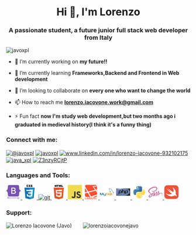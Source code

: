 <h1 align="center">Hi 👋, I'm Lorenzo</h1>
<h3 align="center">A passionate student, a future junior full stack web developer from Italy</h3>

<p align="left"> <img src="https://komarev.com/ghpvc/?username=javoxpl&label=Profile%20views&color=0e75b6&style=flat" alt="javoxpl" /> </p>

- 🔭 I’m currently working on **my future!!**

- 🌱 I’m currently learning **Frameworks,Backend and Frontend in Web development**

- 👯 I’m looking to collaborate on **every one who want to change the world**

- 📫 How to reach me **lorenzo.iacovone.work@gmail.com**

- ⚡ Fun fact **now I'm study web development,but two months ago i graduated in medieval history(I think it's a funny thing)**

<h3 align="left">Connect with me:</h3>
<p align="left">
<a href="https://dev.to/@javoxpl" target="blank"><img align="center" src="https://raw.githubusercontent.com/rahuldkjain/github-profile-readme-generator/master/src/images/icons/Social/devto.svg" alt="@javoxpl" height="30" width="40" /></a>
<a href="https://twitter.com/javoxpl" target="blank"><img align="center" src="https://raw.githubusercontent.com/rahuldkjain/github-profile-readme-generator/master/src/images/icons/Social/twitter.svg" alt="javoxpl" height="30" width="40" /></a>
<a href="https://linkedin.com/in/www.linkedin.com/in/lorenzo-iacovone-932102175" target="blank"><img align="center" src="https://raw.githubusercontent.com/rahuldkjain/github-profile-readme-generator/master/src/images/icons/Social/linked-in-alt.svg" alt="www.linkedin.com/in/lorenzo-iacovone-932102175" height="30" width="40" /></a>
<a href="https://instagram.com/javo_xpl" target="blank"><img align="center" src="https://raw.githubusercontent.com/rahuldkjain/github-profile-readme-generator/master/src/images/icons/Social/instagram.svg" alt="java_xpl" height="30" width="40" /></a>
<a href="https://discord.gg/Z3nzyRCjtP" target="blank"><img align="center" src="https://raw.githubusercontent.com/rahuldkjain/github-profile-readme-generator/master/src/images/icons/Social/discord.svg" alt="Z3nzyRCjtP" height="30" width="40" /></a>
</p>

<h3 align="left">Languages and Tools:</h3>
<p align="left"> <a href="https://getbootstrap.com" target="_blank" rel="noreferrer"> <img src="https://raw.githubusercontent.com/devicons/devicon/master/icons/bootstrap/bootstrap-plain-wordmark.svg" alt="bootstrap" width="40" height="40"/> </a> <a href="https://www.w3schools.com/css/" target="_blank" rel="noreferrer"> <img src="https://raw.githubusercontent.com/devicons/devicon/master/icons/css3/css3-original-wordmark.svg" alt="css3" width="40" height="40"/> </a> <a href="https://git-scm.com/" target="_blank" rel="noreferrer"> <img src="https://www.vectorlogo.zone/logos/git-scm/git-scm-icon.svg" alt="git" width="40" height="40"/> </a> <a href="https://www.w3.org/html/" target="_blank" rel="noreferrer"> <img src="https://raw.githubusercontent.com/devicons/devicon/master/icons/html5/html5-original-wordmark.svg" alt="html5" width="40" height="40"/> </a> <a href="https://developer.mozilla.org/en-US/docs/Web/JavaScript" target="_blank" rel="noreferrer"> <img src="https://raw.githubusercontent.com/devicons/devicon/master/icons/javascript/javascript-original.svg" alt="javascript" width="40" height="40"/> </a> <a href="https://laravel.com/" target="_blank" rel="noreferrer"> <img src="https://raw.githubusercontent.com/devicons/devicon/master/icons/laravel/laravel-plain-wordmark.svg" alt="laravel" width="40" height="40"/> </a> <a href="https://www.mysql.com/" target="_blank" rel="noreferrer"> <img src="https://raw.githubusercontent.com/devicons/devicon/master/icons/mysql/mysql-original-wordmark.svg" alt="mysql" width="40" height="40"/> </a> <a href="https://www.php.net" target="_blank" rel="noreferrer"> <img src="https://raw.githubusercontent.com/devicons/devicon/master/icons/php/php-original.svg" alt="php" width="40" height="40"/> </a> <a href="https://www.python.org" target="_blank" rel="noreferrer"> <img src="https://raw.githubusercontent.com/devicons/devicon/master/icons/python/python-original.svg" alt="python" width="40" height="40"/> </a> <a href="https://sass-lang.com" target="_blank" rel="noreferrer"> <img src="https://raw.githubusercontent.com/devicons/devicon/master/icons/sass/sass-original.svg" alt="sass" width="40" height="40"/> </a> <a href="https://developer.apple.com/swift/" target="_blank" rel="noreferrer"> <img src="https://raw.githubusercontent.com/devicons/devicon/master/icons/swift/swift-original.svg" alt="swift" width="40" height="40"/> </a> </p>

<h3 align="left">Support:</h3>
<p><a href="https://www.buymeacoffee.com/Lorenzo Iacovone (Javo)"> <img align="left" src="https://cdn.buymeacoffee.com/buttons/v2/default-yellow.png" height="50" width="210" alt="Lorenzo Iacovone (Javo)" /></a><a href="https://ko-fi.com/lorenzoiacovonejavo"> <img align="left" src="https://cdn.ko-fi.com/cdn/kofi3.png?v=3" height="50" width="210" alt="lorenzoiacovonejavo" /></a></p><br><br>
